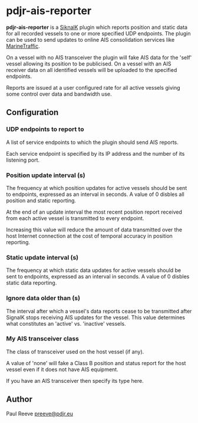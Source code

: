 # pdjr-ais-reporter

**pdjr-ais-reporter** is a
[SiknalK]()
plugin which reports position and static data for all recorded vessels to
one or more specified UDP endpoints.
The plugin can be used to send updates to online AIS consolidation services
like
[MarineTraffic](https://www.marinetraffic.com).

On a vessel with no AIS transceiver the plugin will fake AIS data for the
'self' vessel allowing its position to be publicised.
On a vessel with an AIS receiver data on all identified vessels will be
uploaded to the specified endpoints.

Reports are issued at a user configured rate for all active vessels giving
some control over data and bandwidth use.

## Configuration

### UDP endpoints to report to
A list of service endpoints to which the plugin should send AIS reports.

Each service endpoint is specified by its IP address and the number of its
listening port.

### Position update interval (s)
The frequency at which position updates for active vessels should
be sent to endpoints, expressed as an interval in seconds.
A value of 0 disbles all position and static reporting.

At the end of an update interval the most recent position report
received from each active vessel is transmitted to every endpoint.

Increasing this value will reduce the amount of data transmitted
over the host Internet connection at the cost of temporal accuracy
in position reporting.

### Static update interval (s)
The frequency at which static data updates for active vessels should
be sent to endpoints, expressed as an interval in seconds.
A value of 0 disbles static data reporting.

### Ignore data older than (s)
The interval after which a vessel's data reports cease to be transmitted
after SignalK stops receiving AIS updates for the vessel.
This value determines what constitutes an 'active' vs. 'inactive'
vessels.

### My AIS transceiver class
The class of transceiver used on the host vessel (if any).

A value of 'none' will fake a Class B position and status report
for the host vessel even if it does not have AIS equipment.

If you have an AIS transceiver then specify its type here.

## Author
Paul Reeve <preeve@pdjr.eu>


